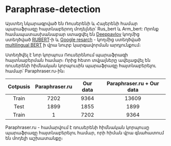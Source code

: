 # Paraphrase-detection

Այստեղ նկարագրված են Ռուսերենի և Հայերենի համար պարաֆրազը հայտնաբերող մոդելներ՝ Rus_bert և Arm_bert: Որոնք համապատասխանաբար ստացվել են [Deeppavlov](http://deeppavlov.ai/) կողմից ստեղծված [RUBERT](http://docs.deeppavlov.ai/en/master/features/models/bert.html)-ի և [Google resarch](https://github.com/google-research/bert?fbclid=IwAR2GSNQ7pwjglLqVGOB5PTxlMQ5SgWQZl4x5ZMlda5zArwxo4pp2Z6rp43g) - կողմից ստեղծված [multilingual BERT](https://github.com/google-research/bert?fbclid=IwAR2GSNQ7pwjglLqVGOB5PTxlMQ5SgWQZl4x5ZMlda5zArwxo4pp2Z6rp43g) ի վրա նուրբ կարգավորման արդյունքում։ 

Ստեղծվել է նոր կորպուս Ռուսերենում պարաֆրազի հայտնաբերման համար։ Որից հետո տվյալները ավելացվել են ռուսերենի հիմնական  կորպուսին պարաֆրազը հայտնաբերելու համար՝ Paraphraser.ru-ին։

|Cotpusis|Paraphraser.ru|Our data|Paraphraser.ru + Our data|
|  :---: |     :---:    | :---:  |          :---:          |
|Train   | 7202         |9364    |13609                    |
|Test    | 1899         |1855    |1899                     |
|Train |1  | 7202         |9364    |13609     | 125          |

Paraphraser.ru - համարվում է ռուսերենի հիմնական  կորպուսը պարաֆրազը հայտնաբերելու համար, որի հիման վրա գնահատում են մոդելի աշխատանքը։

